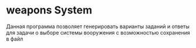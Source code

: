 # weapons System
Данная программа позволяет генерировать варианты заданий и ответы для задачи о выборе системы вооружения с возможностью сохранения в файл

